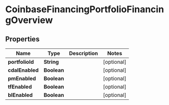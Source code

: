 
# CoinbaseFinancingPortfolioFinancingOverview

## Properties
Name | Type | Description | Notes
------------ | ------------- | ------------- | -------------
**portfolioId** | **String** |  |  [optional]
**cdalEnabled** | **Boolean** |  |  [optional]
**pmEnabled** | **Boolean** |  |  [optional]
**tfEnabled** | **Boolean** |  |  [optional]
**blEnabled** | **Boolean** |  |  [optional]



